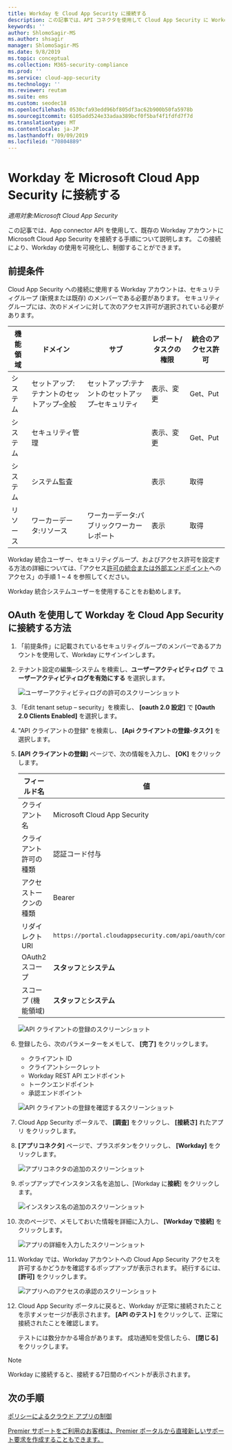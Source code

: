 ```yaml
---
title: Workday を Cloud App Security に接続する
description: この記事では、API コネクタを使用して Cloud App Security に Workday アプリを接続し、使用状況を表示して制御する方法について説明します。
keywords: ''
author: ShlomoSagir-MS
ms.author: shsagir
manager: ShlomoSagir-MS
ms.date: 9/8/2019
ms.topic: conceptual
ms.collection: M365-security-compliance
ms.prod: ''
ms.service: cloud-app-security
ms.technology: ''
ms.reviewer: reutam
ms.suite: ems
ms.custom: seodec18
ms.openlocfilehash: 0530cfa93edd96bf805df3ac62b900b50fa5978b
ms.sourcegitcommit: 6105add524e33adaa389bcf0f5baf4f1fdfd7f7d
ms.translationtype: MT
ms.contentlocale: ja-JP
ms.lasthandoff: 09/09/2019
ms.locfileid: "70804889"
---
```

# <a name="connect-workday-to-microsoft-cloud-app-security"></a>Workday を Microsoft Cloud App Security に接続する

*適用対象:Microsoft Cloud App Security*

この記事では、App connector API を使用して、既存の Workday アカウントに Microsoft Cloud App Security を接続する手順について説明します。 この接続により、Workday の使用を可視化し、制御することができます。

## <a name="prerequisites"></a>前提条件

Cloud App Security への接続に使用する Workday アカウントは、セキュリティグループ (新規または既存) のメンバーである必要があります。 セキュリティグループには、次のドメインに対して次のアクセス許可が選択されている必要があります。

| 機能領域 | ドメイン | サブ | レポート/タスクの権限 | 統合のアクセス許可 |
| --- | --- | --- | --- | --- |
| システム | セットアップ:テナントのセットアップ–全般 | セットアップ:テナントのセットアップ–セキュリティ | 表示、変更 | Get、Put |
| システム | セキュリティ管理 | | 表示、変更 | Get、Put |
| システム | システム監査 | | 表示 | 取得 |
| リソース | ワーカーデータ:リソース | ワーカーデータ:パブリックワーカーレポート | 表示 | 取得 |

Workday 統合ユーザー、セキュリティグループ、およびアクセス許可を設定する方法の詳細については、「アクセス[許可の統合または外部エンドポイント](https://go.microsoft.com/fwlink/?linkid=2103212)へのアクセス」の手順 1 ~ 4 を参照してください。

Workday 統合システムユーザーを使用することをお勧めします。

## <a name="how-to-connect-workday-to-cloud-app-security-using-oauth"></a>OAuth を使用して Workday を Cloud App Security に接続する方法

1. 「前提条件」に記載されているセキュリティグループのメンバーであるアカウントを使用して、Workday にサインインします。

1. テナント設定の編集–システム を検索し、**ユーザーアクティビティログ** で **ユーザーアクティビティログを有効にする** を選択します。

    ![ユーザーアクティビティログの許可のスクリーンショット](media/connect-workday-enable-logging.png)

1. 「Edit tenant setup – security」を検索し、 **[oauth 2.0 設定]** で **[Oauth 2.0 Clients Enabled]** を選択します。

1. "API クライアントの登録" を検索し、 **[Api クライアントの登録-タスク]** を選択します。

1. **[API クライアントの登録]** ページで、次の情報を入力し、 **[OK]** をクリックします。

    | フィールド名 | 値 |
    | ---- | ---- |
    | クライアント名 | Microsoft Cloud App Security |
    | クライアント許可の種類 | 認証コード付与 |
    | アクセストークンの種類 | Bearer |
    | リダイレクト URI | `https://portal.cloudappsecurity.com/api/oauth/connect` |
    | OAuth2 スコープ | **スタッフ**と**システム** |
    | スコープ (機能領域) | **スタッフ**と**システム** |

    ![API クライアントの登録のスクリーンショット](media/connect-workday-register-api-client.png)

1. 登録したら、次のパラメーターをメモして、 **[完了]** をクリックします。

    - クライアント ID
    - クライアントシークレット
    - Workday REST API エンドポイント
    - トークンエンドポイント
    - 承認エンドポイント

    ![API クライアントの登録を確認するスクリーンショット](media/connect-workday-register-api-client-confirm.png)

1. Cloud App Security ポータルで、 **[調査]** をクリックし、 **[接続さ]** れたアプリ をクリックします。

1. **[アプリコネクタ]** ページで、プラスボタンをクリックし、 **[Workday]** をクリックします。

    ![アプリコネクタの追加のスクリーンショット](media/connect-workday-add-app.png)

1. ポップアップでインスタンス名を追加し、[Workday に**接続**] をクリックします。

    ![インスタンス名の追加のスクリーンショット](media/connect-workday-add-app-connect.png)

1. 次のページで、メモしておいた情報を詳細に入力し、 **[Workday で接続]** をクリックします。

    ![アプリの詳細を入力したスクリーンショット](media/connect-workday-add-app-connect-details.png)

1. Workday では、Workday アカウントへの Cloud App Security アクセスを許可するかどうかを確認するポップアップが表示されます。 続行するには、 **[許可]** をクリックします。

    ![アプリへのアクセスの承認のスクリーンショット](media/connect-workday-add-app-allow.png)

1. Cloud App Security ポータルに戻ると、Workday が正常に接続されたことを示すメッセージが表示されます。 **[API のテスト]** をクリックして、正常に接続されたことを確認します。

    テストには数分かかる場合があります。 成功通知を受信したら、 **[閉じる]** をクリックします。

> [!NOTE]
> Workday に接続すると、接続する7日間のイベントが表示されます。

## <a name="next-steps"></a>次の手順

[ポリシーによるクラウド アプリの制御](control-cloud-apps-with-policies.md)

[Premier サポートをご利用のお客様は、Premier ポータルから直接新しいサポート要求を作成することもできます。](https://premier.microsoft.com/)
